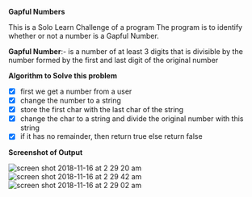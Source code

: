 **Gapful Numbers**

This is a Solo Learn Challenge of a program
The program is to identify whether or not a number is a Gapful Number.

**Gapful Number**:- is a number of at least 3 digits that is divisible by the number formed by the first and last digit of the original number

**Algorithm to Solve this problem**
- [x] first we get a number from a user
- [x] change the number to a string
- [x] store the first char with the last char of the string
- [x] change the char to a string and divide the original number with this string
- [x] if it has no remainder, then return true
else return false

**Screenshot of Output**

![screen shot 2018-11-16 at 2 29 20 am](https://user-images.githubusercontent.com/32272045/48608478-2f94d400-e948-11e8-9851-317336eb6df6.png)
![screen shot 2018-11-16 at 2 29 42 am](https://user-images.githubusercontent.com/32272045/48608430-2277e500-e948-11e8-9cbe-4c785905719f.png)
![screen shot 2018-11-16 at 2 29 02 am](https://user-images.githubusercontent.com/32272045/48608488-315e9780-e948-11e8-8edb-a222670a1602.png)

